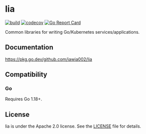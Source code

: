 # lia

[![build](https://github.com/iawia002/lia/actions/workflows/ci.yml/badge.svg)](https://github.com/iawia002/lia/actions)
[![codecov](https://codecov.io/gh/iawia002/lia/branch/master/graph/badge.svg?token=J4CIP3D9EK)](https://codecov.io/gh/iawia002/lia)
[![Go Report Card](https://goreportcard.com/badge/github.com/iawia002/lia)](https://goreportcard.com/report/github.com/iawia002/lia)

Common libraries for writing Go/Kubernetes services/applications.

## Documentation

https://pkg.go.dev/github.com/iawia002/lia

## Compatibility

### Go

Requires Go 1.18+.

## License

lia is under the Apache 2.0 license. See the [LICENSE](LICENSE) file for details.
